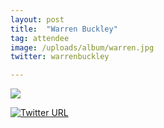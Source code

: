 ```yaml
---
layout: post
title:  "Warren Buckley"
tag: attendee
image: /uploads/album/warren.jpg
twitter: warrenbuckley

---
```


![]({{page.image}})

[![Twitter URL](https://img.shields.io/twitter/url/https/twitter.com/{{page.twitter}}.svg?style=social&label=Follow%20%40{{page.twitter}})](https://twitter.com/{{page.twitter}})
